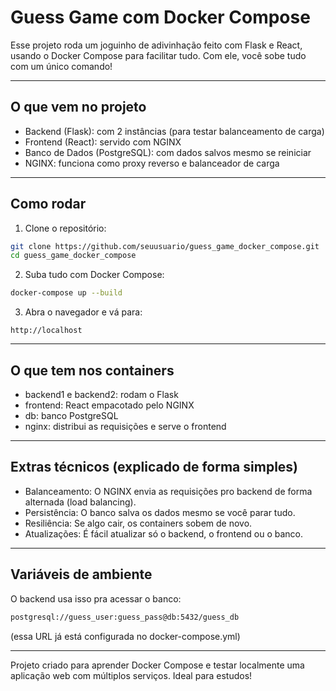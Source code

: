 # Guess Game com Docker Compose

Esse projeto roda um joguinho de adivinhação feito com Flask e React, usando o Docker Compose para facilitar tudo. Com ele, você sobe tudo com um único comando!

---

## O que vem no projeto

- Backend (Flask): com 2 instâncias (para testar balanceamento de carga)
- Frontend (React): servido com NGINX
- Banco de Dados (PostgreSQL): com dados salvos mesmo se reiniciar
- NGINX: funciona como proxy reverso e balanceador de carga

---

## Como rodar

1. Clone o repositório:

```bash
git clone https://github.com/seuusuario/guess_game_docker_compose.git
cd guess_game_docker_compose
```

2. Suba tudo com Docker Compose:

```bash
docker-compose up --build
```

3. Abra o navegador e vá para:

```
http://localhost
```

---

## O que tem nos containers

- backend1 e backend2: rodam o Flask
- frontend: React empacotado pelo NGINX
- db: banco PostgreSQL
- nginx: distribui as requisições e serve o frontend

---

## Extras técnicos (explicado de forma simples)

- Balanceamento: O NGINX envia as requisições pro backend de forma alternada (load balancing).
- Persistência: O banco salva os dados mesmo se você parar tudo.
- Resiliência: Se algo cair, os containers sobem de novo.
- Atualizações: É fácil atualizar só o backend, o frontend ou o banco.

---

## Variáveis de ambiente

O backend usa isso pra acessar o banco:

```bash
postgresql://guess_user:guess_pass@db:5432/guess_db
```

(essa URL já está configurada no docker-compose.yml)

---

Projeto criado para aprender Docker Compose e testar localmente uma aplicação web com múltiplos serviços. Ideal para estudos!
